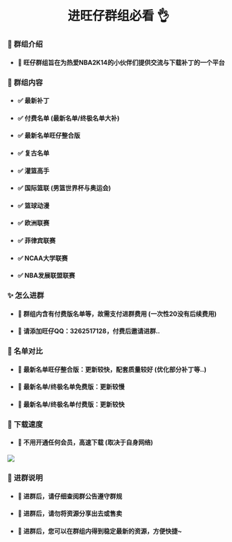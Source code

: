 <h1 align="center">进旺仔群组必看 👌</h1>

### 👋 群组介绍
- #### 🎈 旺仔群组旨在为热爱NBA2K14的小伙伴们提供交流与下载补丁的一个平台

### 🎨 群组内容
- #### ✅ 最新补丁
- #### ✅ 付费名单 (最新名单/终极名单大补)
- #### ✅ 最新名单旺仔整合版
- #### ✅ 复古名单
- #### ✅ 灌篮高手
- #### ✅ 国际篮联 (男篮世界杯与奥运会)
- #### ✅ 篮球动漫
- #### ✅ 欧洲联赛
- #### ✅ 菲律宾联赛
- #### ✅ NCAA大学联赛
- #### ✅ NBA发展联盟联赛

### ✨ 怎么进群
- #### 🎈 群组内含有付费版名单等，故需支付进群费用 (一次性20没有后续费用)
- #### 🎈 请添加旺仔QQ：3262517128，付费后邀请进群..

### 🎉 名单对比
- #### 🎈 最新名单旺仔整合版：更新较快，配套质量较好 (优化部分补丁等..)
- #### 🎈 最新名单/终极名单免费版：更新较慢
- #### 🎈 最新名单/终极名单付费版：更新较快

### 🚀 下载速度 
- #### 🎈 不用开通任何会员，高速下载 (取决于自身网络)
![](https://s1.ax1x.com/2023/03/31/ppRNUIA.png)

### 🎃 进群说明
- #### 🎈 进群后，请仔细查阅群公告遵守群规
- #### 🎈 进群后，请勿将资源分享出去或售卖
- #### 🎈 进群后，您可以在群组内得到稳定最新的资源，方便快捷~

